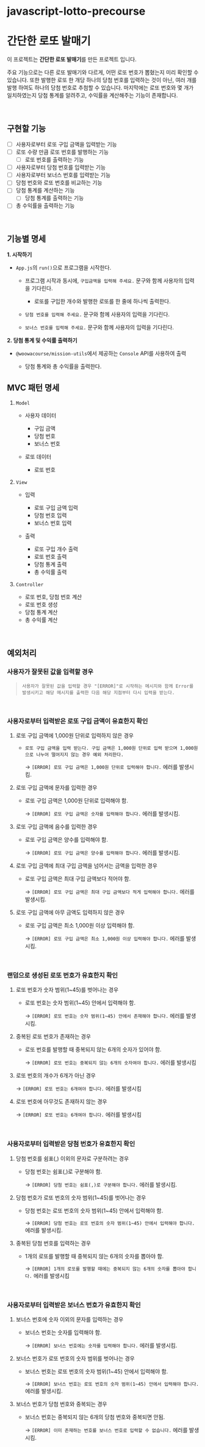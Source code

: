 # javascript-lotto-precourse

# 간단한 로또 발매기

이 프로젝트는 **간단한 로또 발매기**를 만든 프로젝트 입니다.

주요 기능으로는 다른 로또 발매기와 다르게, 어떤 로또 번호가 뽑혔는지 미리 확인할 수 있습니다. 또한 발행한 로또 한 개당 하나의 당첨 번호를 입력하는 것이 아닌, 여러 개를 발행 하여도 하나의 당첨 번호로 추첨할 수 있습니다. 마지막에는 로또 번호와 몇 개가 일치하였는지 당첨 통계를 알려주고, 수익률을 계산해주는 기능이 존재합니다.

<br>

## 구현할 기능

- [ ] 사용자로부터 로또 구입 금액을 입력받는 기능
- [ ] 로또 수량 만큼 로또 번호를 발행하는 기능
  - [ ] 로또 번호를 출력하는 기능
- [ ] 사용자로부터 당첨 번호를 입력받는 기능
- [ ] 사용자로부터 보너스 번호를 입력받는 기능
- [ ] 당첨 번호와 로또 번호를 비교하는 기능
- [ ] 당첨 통계를 계산하는 기능
  - [ ] 당첨 통계를 출력하는 기능
- [ ] 총 수익률을 출력하는 기능

<br>

## 기능별 명세

**1. 시작하기**

- `App.js`의 `run()`으로 프로그램을 시작한다.

  - 프로그램 시작과 동시에, `구입금액을 입력해 주세요.` 문구와 함께 사용자의 입력을 기다린다.

    - 로또를 구입한 개수와 발행한 로또를 한 줄에 하나씩 출력한다.

  - `당첨 번호를 입력해 주세요.` 문구와 함께 사용자의 입력을 기다린다.

  - `보너스 번호를 입력해 주세요.` 문구와 함께 사용자의 입력을 기다린다.

**2. 당첨 통계 및 수익률 출력하기**

- `@woowacourse/mission-utils`에서 제공하는 `Console` API를 사용하여 출력

  - 당첨 통계와 총 수익률을 출력한다.

## MVC 패턴 명세

1. `Model`

   - 사용자 데이터

     - 구입 금액
     - 당첨 번호
     - 보너스 번호

   - 로또 데이터
     - 로또 번호

2. `View`

   - 입력

     - 로또 구입 금액 입력
     - 당첨 번호 입력
     - 보너스 번호 입력

   - 출력

     - 로또 구입 개수 출력
     - 로또 번호 출력
     - 당첨 통계 출력
     - 총 수익률 출력

3. `Controller`

   - 로또 번호, 당첨 번호 계산
   - 로또 번호 생성
   - 당첨 통계 계산
   - 총 수익률 계산

<br>

## 예외처리

### 사용자가 잘못된 값을 입력할 경우

> `사용자가 잘못된 값을 입력할 경우 "[ERROR]"로 시작하는 메시지와 함께 Error를 발생시키고 해당 메시지를 출력한 다음 해당 지점부터 다시 입력을 받는다.`

<br>

### 사용자로부터 입력받은 로또 구입 금액이 유효한지 확인

1.  로또 구입 금액에 1,000원 단위로 입력하지 않은 경우

    - `로또 구입 금액을 입력 받는다. 구입 금액은 1,000원 단위로 입력 받으며 1,000원으로 나누어 떨어지지 않는 경우 예외 처리한다.`

      → `[ERROR] 로또 구입 금액은 1,000원 단위로 입력해야 합니다.` 에러를 발생시킴.

2.  로또 구입 금액에 문자를 입력한 경우

    - 로또 구입 금액은 1,000원 단위로 입력해야 함.

      → `[ERROR] 로또 구입 금액은 숫자를 입력해야 합니다.` 에러를 발생시킴.

3.  로또 구입 금액에 음수를 입력한 경우

    - 로또 구입 금액은 양수를 입력해야 함.

      → `[ERROR] 로또 구입 금액은 양수를 입력해야 합니다.` 에러를 발생시킴.

4.  로또 구입 금액에 최대 구입 금액을 넘어서는 금액을 입력한 경우

    - 로또 구입 금액은 최대 구입 금액보다 적어야 함.

      → `[ERROR] 로또 구입 금액은 최대 구입 금액보다 적게 입력해야 합니다.` 에러를 발생시킴.

5.  로또 구입 금액에 아무 금액도 입력하지 않은 경우

    - 로또 구입 금액은 최소 1,000원 이상 입력해야 함.

      → `[ERROR] 로또 구입 금액은 최소 1,000원 이상 입력해야 합니다.` 에러를 발생시킴.

<br>

### 랜덤으로 생성된 로또 번호가 유효한지 확인

1. 로또 번호가 숫자 범위(1~45)를 벗어나는 경우

   - 로또 번호는 숫자 범위(1~45) 안에서 입력해야 함.

     → `[ERROR] 로또 번호는 숫자 범위(1~45) 안에서 존재해야 합니다.` 에러를 발생시킴.

2. 중복된 로또 번호가 존재하는 경우

   - 로또 번호를 발행할 때 중복되지 않는 6개의 숫자가 있어야 함.

     → `[ERROR] 로또 번호는 중복되지 않는 6개의 숫자여야 합니다.` 에러를 발생시킴

3. 로또 번호의 개수가 6개가 아닌 경우

   → `[ERROR] 로또 번호는 6개여야 합니다.` 에러를 발생시킴

4. 로또 번호에 아무것도 존재하지 않는 경우

   → `[ERROR] 로또 번호는 6개여야 합니다.` 에러를 발생시킴

<br>

### 사용자로부터 입력받은 당첨 번호가 유효한지 확인

1. 당첨 번호를 쉼표(,) 이외의 문자로 구분하려는 경우

   - 당첨 번호는 쉼표(,)로 구분해야 함.

     → `[ERROR] 당첨 번호는 쉼표(,)로 구분해야 합니다.` 에러를 발생시킴.

2. 당첨 번호가 로또 번호의 숫자 범위(1~45)를 벗어나는 경우

   - 당첨 번호는 로또 번호의 숫자 범위(1~45) 안에서 입력해야 함.

     → `[ERROR] 당첨 번호는 로또 번호의 숫자 범위(1~45) 안에서 입력해야 합니다.` 에러를 발생시킴.

3. 중복된 당첨 번호를 입력하는 경우

   - 1개의 로또를 발행할 때 중복되지 않는 6개의 숫자를 뽑아야 함.

     → `[ERROR] 1개의 로또를 발행할 때에는 중복되지 않는 6개의 숫자를 뽑아야 합니다.` 에러를 발생시킴

<br>

### 사용자로부터 입력받은 보너스 번호가 유효한지 확인

1. 보너스 번호에 숫자 이외의 문자를 입력하는 경우

   - 보너스 번호는 숫자를 입력해야 함.

     → `[ERROR] 보너스 번호에는 숫자를 입력해야 합니다.` 에러를 발생시킴.

2. 보너스 번호가 로또 번호의 숫자 범위를 벗어나는 경우

   - 보너스 번호는 로또 번호의 숫자 범위(1~45) 안에서 입력해야 함.

     → `[ERROR] 보너스 번호는 로또 번호의 숫자 범위(1~45) 안에서 입력해야 합니다.` 에러를 발생시킴.

3. 보너스 번호가 당첨 번호와 중복되는 경우

   - 보너스 번호는 중복되지 않는 6개의 당첨 번호와 중복되면 안됨.

     → `[ERROR] 이미 존재하는 번호를 보너스 번호로 입력할 수 없습니다.` 에러를 발생시킴.
